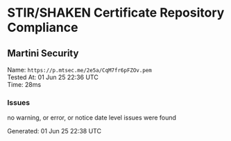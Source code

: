 # STIR/SHAKEN Certificate Repository Compliance

## Martini Security

Name: `https://p.mtsec.me/2e5a/CqM7fr6pFZOv.pem`\
Tested At: 01 Jun 25 22:36 UTC\
Time: 28ms

### Issues

no warning, or error, or notice date level issues were found

Generated: 01 Jun 25 22:38 UTC